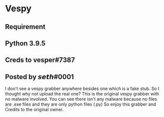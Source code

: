 # Vespy
Requirement
------------
Python 3.9.5
------------
Creds to vesper#7387
------------
Posted by 𝙨𝙚𝙩𝙝#0001
------------
I don't see a vespy grabber anywhere besides one which is a fake stub. So I thought why not upload the real one? This is the original vespy grabber with no malware involved. You can see there isn't any malware because no files are .exe files and they are only python files (.py) So enjoy this grabber and Credits to the original owner.
